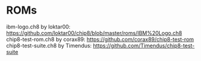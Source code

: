 # ROMs 

ibm-logo.ch8 by loktar00: https://github.com/loktar00/chip8/blob/master/roms/IBM%20Logo.ch8
chip8-test-rom.ch8 by corax89: https://github.com/corax89/chip8-test-rom
chip8-test-suite.ch8 by Timendus: https://github.com/Timendus/chip8-test-suite

